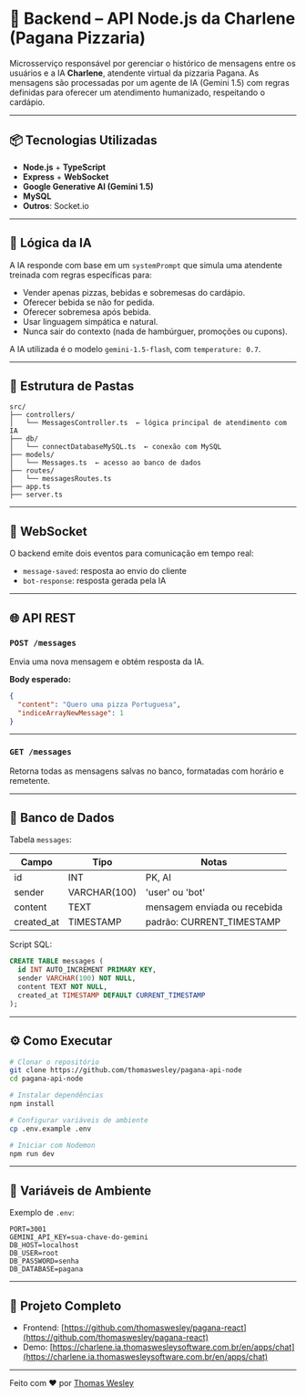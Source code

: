 
# 🔁 Backend – API Node.js da Charlene (Pagana Pizzaria)

Microsserviço responsável por gerenciar o histórico de mensagens entre os usuários e a IA **Charlene**, atendente virtual da pizzaria Pagana. As mensagens são processadas por um agente de IA (Gemini 1.5) com regras definidas para oferecer um atendimento humanizado, respeitando o cardápio.

---

## 📦 Tecnologias Utilizadas

- **Node.js** + **TypeScript**
- **Express** + **WebSocket**
- **Google Generative AI (Gemini 1.5)**
- **MySQL**
- **Outros**: Socket.io

---

## 🧠 Lógica da IA

A IA responde com base em um `systemPrompt` que simula uma atendente treinada com regras específicas para:

- Vender apenas pizzas, bebidas e sobremesas do cardápio.
- Oferecer bebida se não for pedida.
- Oferecer sobremesa após bebida.
- Usar linguagem simpática e natural.
- Nunca sair do contexto (nada de hambúrguer, promoções ou cupons).

A IA utilizada é o modelo `gemini-1.5-flash`, com `temperature: 0.7`.

---

## 📁 Estrutura de Pastas

```
src/
├── controllers/
│   └── MessagesController.ts  ← lógica principal de atendimento com IA
├── db/
│   └── connectDatabaseMySQL.ts  ← conexão com MySQL
├── models/
│   └── Messages.ts  ← acesso ao banco de dados
├── routes/
│   └── messagesRoutes.ts
├── app.ts
├── server.ts
```

---

## 🔌 WebSocket

O backend emite dois eventos para comunicação em tempo real:

- `message-saved`: resposta ao envio do cliente
- `bot-response`: resposta gerada pela IA

---

## 🌐 API REST

### `POST /messages`

Envia uma nova mensagem e obtém resposta da IA.

**Body esperado:**
```json
{
  "content": "Quero uma pizza Portuguesa",
  "indiceArrayNewMessage": 1
}
```

---

### `GET /messages`

Retorna todas as mensagens salvas no banco, formatadas com horário e remetente.

---

## 🧪 Banco de Dados

Tabela `messages`:

| Campo       | Tipo          | Notas                         |
|-------------|---------------|-------------------------------|
| id          | INT           | PK, AI                        |
| sender      | VARCHAR(100)  | 'user' ou 'bot'               |
| content     | TEXT          | mensagem enviada ou recebida |
| created_at  | TIMESTAMP     | padrão: CURRENT_TIMESTAMP     |

Script SQL:
```sql
CREATE TABLE messages (
  id INT AUTO_INCREMENT PRIMARY KEY,
  sender VARCHAR(100) NOT NULL,
  content TEXT NOT NULL,
  created_at TIMESTAMP DEFAULT CURRENT_TIMESTAMP
);
```

---

## ⚙️ Como Executar

```bash
# Clonar o repositório
git clone https://github.com/thomaswesley/pagana-api-node
cd pagana-api-node

# Instalar dependências
npm install

# Configurar variáveis de ambiente
cp .env.example .env

# Iniciar com Nodemon
npm run dev
```

---

## 📄 Variáveis de Ambiente

Exemplo de `.env`:

```env
PORT=3001
GEMINI_API_KEY=sua-chave-do-gemini
DB_HOST=localhost
DB_USER=root
DB_PASSWORD=senha
DB_DATABASE=pagana
```

---

## 🔗 Projeto Completo

- Frontend: [https://github.com/thomaswesley/pagana-react](https://github.com/thomaswesley/pagana-react)
- Demo: [https://charlene.ia.thomaswesleysoftware.com.br/en/apps/chat](https://charlene.ia.thomaswesleysoftware.com.br/en/apps/chat)

---

Feito com ❤️ por [Thomas Wesley](https://github.com/thomaswesley)
